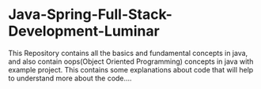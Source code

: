 # Java-Spring-Full-Stack-Development-Luminar

This Repository contains all the basics and fundamental concepts in java, and also contain oops(Object Oriented Programming) concepts in java with example project.
This contains some explanations about code that will help to understand more about the code....
